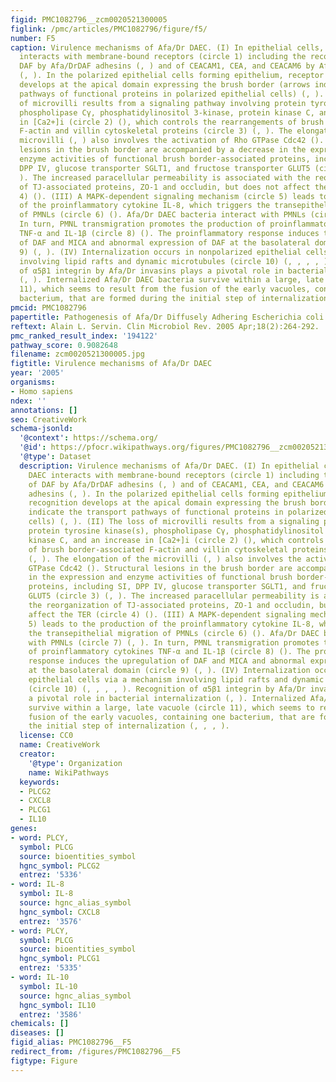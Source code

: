 ```yaml
---
figid: PMC1082796__zcm0020521300005
figlink: /pmc/articles/PMC1082796/figure/f5/
number: F5
caption: Virulence mechanisms of Afa/Dr DAEC. (I) In epithelial cells, Afa/Dr DAEC
  interacts with membrane-bound receptors (circle 1) including the recognition of
  DAF by Afa/DrDAF adhesins (, ) and of CEACAM1, CEA, and CEACAM6 by Afa/DrCEA adhesins
  (, ). In the polarized epithelial cells forming epithelium, receptor recognition
  develops at the apical domain expressing the brush border (arrows indicate the transport
  pathways of functional proteins in polarized epithelial cells) (, ). (II) The loss
  of microvilli results from a signaling pathway involving protein tyrosine kinase(s),
  phospholipase Cγ, phosphatidylinositol 3-kinase, protein kinase C, and an increase
  in [Ca2+]i (circle 2) (), which controls the rearrangements of brush border-associated
  F-actin and villin cytoskeletal proteins (circle 3) (, ). The elongation of the
  microvilli (, ) also involves the activation of Rho GTPase Cdc42 (). Structural
  lesions in the brush border are accompanied by a decrease in the expression and
  enzyme activities of functional brush border-associated proteins, including SI,
  DPP IV, glucose transporter SGLT1, and fructose transporter GLUT5 (circle 3) (,
  ). The increased paracellular permeability is associated with the reorganization
  of TJ-associated proteins, ZO-1 and occludin, but does not affect the TER (circle
  4) (). (III) A MAPK-dependent signaling mechanism (circle 5) leads to the production
  of the proinflammatory cytokine IL-8, which triggers the transepithelial migration
  of PMNLs (circle 6) (). Afa/Dr DAEC bacteria interact with PMNLs (circle 7) (, ).
  In turn, PMNL transmigration promotes the production of proinflammatory cytokines
  TNF-α and IL-1β (circle 8) (). The proinflammatory response induces the upregulation
  of DAF and MICA and abnormal expression of DAF at the basolateral domain (circle
  9) (, ). (IV) Internalization occurs in nonpolarized epithelial cells via a mechanism
  involving lipid rafts and dynamic microtubules (circle 10) (, , , , ). Recognition
  of α5β1 integrin by Afa/Dr invasins plays a pivotal role in bacterial internalization
  (, ). Internalized Afa/Dr DAEC bacteria survive within a large, late vacuole (circle
  11), which seems to result from the fusion of the early vacuoles, containing one
  bacterium, that are formed during the initial step of internalization (, , , ).
pmcid: PMC1082796
papertitle: Pathogenesis of Afa/Dr Diffusely Adhering Escherichia coli.
reftext: Alain L. Servin. Clin Microbiol Rev. 2005 Apr;18(2):264-292.
pmc_ranked_result_index: '194122'
pathway_score: 0.9082648
filename: zcm0020521300005.jpg
figtitle: Virulence mechanisms of Afa/Dr DAEC
year: '2005'
organisms:
- Homo sapiens
ndex: ''
annotations: []
seo: CreativeWork
schema-jsonld:
  '@context': https://schema.org/
  '@id': https://pfocr.wikipathways.org/figures/PMC1082796__zcm0020521300005.html
  '@type': Dataset
  description: Virulence mechanisms of Afa/Dr DAEC. (I) In epithelial cells, Afa/Dr
    DAEC interacts with membrane-bound receptors (circle 1) including the recognition
    of DAF by Afa/DrDAF adhesins (, ) and of CEACAM1, CEA, and CEACAM6 by Afa/DrCEA
    adhesins (, ). In the polarized epithelial cells forming epithelium, receptor
    recognition develops at the apical domain expressing the brush border (arrows
    indicate the transport pathways of functional proteins in polarized epithelial
    cells) (, ). (II) The loss of microvilli results from a signaling pathway involving
    protein tyrosine kinase(s), phospholipase Cγ, phosphatidylinositol 3-kinase, protein
    kinase C, and an increase in [Ca2+]i (circle 2) (), which controls the rearrangements
    of brush border-associated F-actin and villin cytoskeletal proteins (circle 3)
    (, ). The elongation of the microvilli (, ) also involves the activation of Rho
    GTPase Cdc42 (). Structural lesions in the brush border are accompanied by a decrease
    in the expression and enzyme activities of functional brush border-associated
    proteins, including SI, DPP IV, glucose transporter SGLT1, and fructose transporter
    GLUT5 (circle 3) (, ). The increased paracellular permeability is associated with
    the reorganization of TJ-associated proteins, ZO-1 and occludin, but does not
    affect the TER (circle 4) (). (III) A MAPK-dependent signaling mechanism (circle
    5) leads to the production of the proinflammatory cytokine IL-8, which triggers
    the transepithelial migration of PMNLs (circle 6) (). Afa/Dr DAEC bacteria interact
    with PMNLs (circle 7) (, ). In turn, PMNL transmigration promotes the production
    of proinflammatory cytokines TNF-α and IL-1β (circle 8) (). The proinflammatory
    response induces the upregulation of DAF and MICA and abnormal expression of DAF
    at the basolateral domain (circle 9) (, ). (IV) Internalization occurs in nonpolarized
    epithelial cells via a mechanism involving lipid rafts and dynamic microtubules
    (circle 10) (, , , , ). Recognition of α5β1 integrin by Afa/Dr invasins plays
    a pivotal role in bacterial internalization (, ). Internalized Afa/Dr DAEC bacteria
    survive within a large, late vacuole (circle 11), which seems to result from the
    fusion of the early vacuoles, containing one bacterium, that are formed during
    the initial step of internalization (, , , ).
  license: CC0
  name: CreativeWork
  creator:
    '@type': Organization
    name: WikiPathways
  keywords:
  - PLCG2
  - CXCL8
  - PLCG1
  - IL10
genes:
- word: PLCY,
  symbol: PLCG
  source: bioentities_symbol
  hgnc_symbol: PLCG2
  entrez: '5336'
- word: IL-8
  symbol: IL-8
  source: hgnc_alias_symbol
  hgnc_symbol: CXCL8
  entrez: '3576'
- word: PLCY,
  symbol: PLCG
  source: bioentities_symbol
  hgnc_symbol: PLCG1
  entrez: '5335'
- word: IL-10
  symbol: IL-10
  source: hgnc_alias_symbol
  hgnc_symbol: IL10
  entrez: '3586'
chemicals: []
diseases: []
figid_alias: PMC1082796__F5
redirect_from: /figures/PMC1082796__F5
figtype: Figure
---
```


